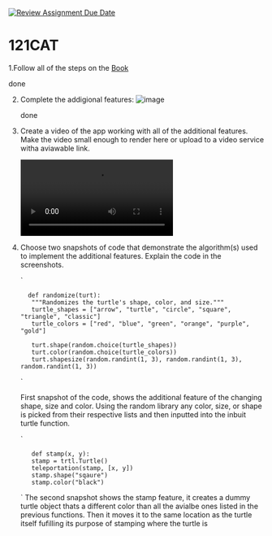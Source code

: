 [![Review Assignment Due Date](https://classroom.github.com/assets/deadline-readme-button-22041afd0340ce965d47ae6ef1cefeee28c7c493a6346c4f15d667ab976d596c.svg)](https://classroom.github.com/a/QKp42A0s)
# 121CAT

1.Follow all of the steps on the [Book](https://pltw.read.inkling.com/a/b/5310c007377c46e28d745961310f0c2e/p/93f2c351e3c34598b8b71bf2ebc40abe)    

done

2. Complete the addigional features:
   ![image](https://github.com/user-attachments/assets/f99d7777-6fea-47e5-bf9a-fc452f835952)

   done
   

4. Create a video of the app working with all of the additional features. Make the video small enough to render here or upload to a video service witha aviawable link.

   ![Here](https://github.com/Aero-ComSci/121-theilrig/blob/7e7d0f232cc466999d1f65adb69f75537b0a4563/csp%20121%20turtle%20catch.mp4)

6. Choose two snapshots of code that demonstrate the algorithm(s) used to implement the additional features. Explain the code in the screenshots.

   `

         def randomize(turt):
          """Randomizes the turtle's shape, color, and size."""
          turtle_shapes = ["arrow", "turtle", "circle", "square", "triangle", "classic"]
          turtle_colors = ["red", "blue", "green", "orange", "purple", "gold"]
   
          turt.shape(random.choice(turtle_shapes))
          turt.color(random.choice(turtle_colors))
          turt.shapesize(random.randint(1, 3), random.randint(1, 3), random.randint(1, 3))
   `

   First snapshot of the code, shows the additional feature of the changing shape, size and color. Using the random library any color, size, or shape is picked from their respective lists and then inputted into the inbuit turtle function.


   `
   
          def stamp(x, y):
          stamp = trtl.Turtle()
          teleportation(stamp, [x, y])
          stamp.shape("sqaure")
          stamp.color("black")

   `
   The second snapshot shows the stamp feature, it creates a dummy turtle object thats a different color than all the avialbe ones listed in the previous functions. Then it moves it to the same location as the turtle itself fufilling its purpose of stamping where the turtle is 



